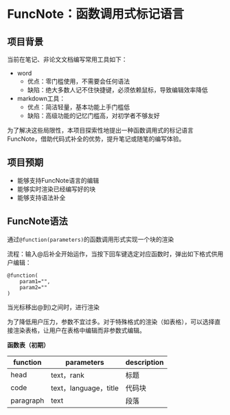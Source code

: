 # FuncNote：函数调用式标记语言

## 项目背景

当前在笔记、非论文文档编写常用工具如下：

- word
	- 优点：零门槛使用，不需要会任何语法
	- 缺陷：绝大多数人记不住快捷键，必须依赖鼠标，导致编辑效率降低
- markdown工具：
	- 优点：简洁轻量，基本功能上手门槛低
	- 缺陷：高级功能的记忆门槛高，对初学者不够友好

为了解决这些局限性，本项目探索性地提出一种函数调用式的标记语言FuncNote，借助代码式补全的优势，提升笔记或随笔的编写体验。

## 项目预期

- 能够支持FuncNote语言的编辑
- 能够实时渲染已经编写好的块
- 能够支持语法补全

## FuncNote语法

通过`@function(parameters)`的函数调用形式实现一个块的渲染

流程：输入@后补全开始运作，当按下回车键选定对应函数时，弹出如下格式供用户编辑：

```
@function(
	param1="",
	param2=""
)
```

当光标移出@到)之间时，进行渲染

为了降低用户压力，参数不宜过多。对于特殊格式的渲染（如表格），可以选择直接渲染表格，让用户在表格中编辑而非参数式编辑。

**函数表（初期）**

| function  | parameters            | description |
| --------- | --------------------- | ----------- |
| head      | text，rank            | 标题        |
| code      | text，language，title | 代码块      |
| paragraph | text                  | 段落        |
